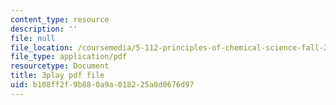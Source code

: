 ```yaml
---
content_type: resource
description: ''
file: null
file_location: /coursemedia/5-112-principles-of-chemical-science-fall-2005/b108ff2f9b880a9a018225a8d0676d97_hjFnG8m6mCc.pdf
file_type: application/pdf
resourcetype: Document
title: 3play pdf file
uid: b108ff2f-9b88-0a9a-0182-25a8d0676d97
---
```

